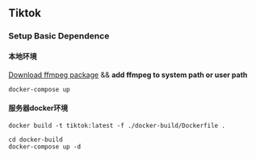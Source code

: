 ## Tiktok

### Setup Basic Dependence

#### 本地环境
[Download ffmpeg package](https://ffmpeg.org/download.html) && **add ffmpeg to system path or user path**

```shell
docker-compose up
```
#### 服务器docker环境
```shell
docker build -t tiktok:latest -f ./docker-build/Dockerfile .

cd docker-build 
docker-compose up -d
```